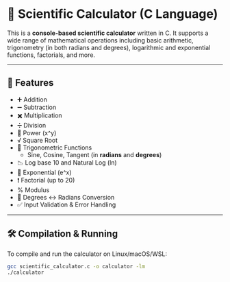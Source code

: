 # 🧮 Scientific Calculator (C Language)

This is a **console-based scientific calculator** written in C. It supports a wide range of mathematical operations including basic arithmetic, trigonometry (in both radians and degrees), logarithmic and exponential functions, factorials, and more.

---

## 🚀 Features

- ➕ Addition  
- ➖ Subtraction  
- ✖️ Multiplication  
- ➗ Division  
- 🔢 Power (x^y)  
- √ Square Root  
- 📐 Trigonometric Functions  
  - Sine, Cosine, Tangent (in **radians** and **degrees**)  
- 📉 Log base 10 and Natural Log (ln)  
- 🧮 Exponential (e^x)  
- ❗ Factorial (up to 20)  
- % Modulus  
- 🔄 Degrees ↔ Radians Conversion  
- ✅ Input Validation & Error Handling

---

## 🛠️ Compilation & Running

To compile and run the calculator on Linux/macOS/WSL:

```bash
gcc scientific_calculator.c -o calculator -lm
./calculator
